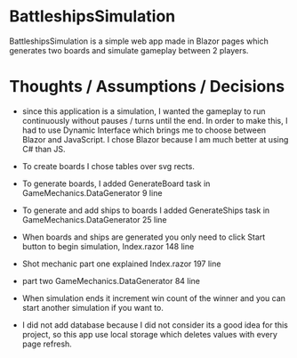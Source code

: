 # BattleshipsSimulation

BattleshipsSimulation is a simple web app made in Blazor pages which generates two boards and simulate gameplay between 2 players.

# Thoughts / Assumptions / Decisions
- since this application is a simulation, I wanted the gameplay to run continuously without pauses / turns until the end. In order to make this, I had to use Dynamic Interface which brings me to choose between Blazor and JavaScript. I chose Blazor because I am much better at using C# than JS.

- To create boards I chose tables over svg rects. 

- To generate boards, I added GenerateBoard task in GameMechanics.DataGenerator 9 line

- To generate and add ships to boards I added GenerateShips task in GameMechanics.DataGenerator 25 line

- When boards and ships are generated you only need to click Start button to begin simulation, Index.razor 148 line

- Shot mechanic part one explained Index.razor 197 line
- part two GameMechanics.DataGenerator 84 line

- When simulation ends it increment win count of the winner and you can start another simulation if you want to.

- I did not add database because I did not consider its a good idea for this project, so this app use local storage which deletes values with every page refresh.


